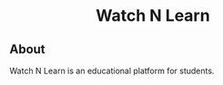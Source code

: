 <h1 align="center">Watch N Learn</h1>

## About

Watch N Learn is an educational platform for students.
